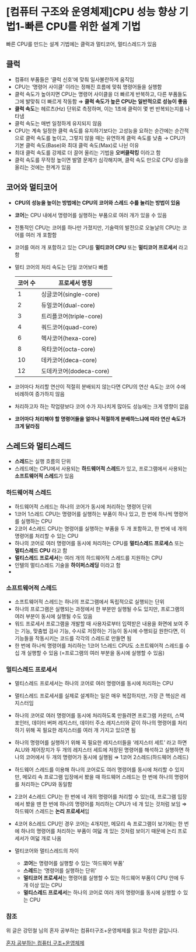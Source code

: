 # [컴퓨터 구조와 운영체제]CPU 성능 향상 기법1-빠른 CPU를 위한 설계 기법

빠른 CPU를 만드는 설계 기법에는 클럭과 멀티코어, 멀티스레드가 있음 

## 클럭

- 컴퓨터 부품들은 ‘클럭 신호’에 맞춰 일사불란하게 움직임
- CPU는 ‘명령어 사이클’ 이라는 정해진 흐름에 맞춰 명령어들을 실행함
- 클럭 속도가 높아지면 CPU는 명령어 사이클을 더 빠르게 반복하고, 다른 부품들도 그에 발맞춰 더 빠르게 작동함 ⇒ **클럭 속도가 높은 CPU는 일반적으로 성능이 좋음**
- **클럭 속도**는 헤르츠(Hz) 단위로 측정하며, 이는 1초에 클럭이 몇 번 반복되는지를 나타냄
- 클럭 속도는 매번 일정하게 유지되지 않음
- CPU는 계속 일정한 클럭 속도를 유지하기보다는 고성능을 요하는 순간에는 순간적으로 클럭 속도를 높이고, 그렇지 않을 때는 유연하게 클럭 속도를 낮춤 → CPU가 기본 클럭 속도(Base)와 최대 클럭 속도(Max)로 나뉜 이유
- 최대 클럭 속도를 강제로 더 끌어 올리는 기법을 **오버클락킹** 이라고 함
- 클럭 속도를 무작정 높이면 발열 문제가 심각해지며, 클럭 속도 만으로 CPU 성능을 올리는 것에는 한계가 있음

## 코어와 멀티코어

- **CPU의 성능을 높이는 방법에는 CPU의 코어와 스레드 수를 늘리는 방법이 있음**
- **코어**는 CPU 내에서 명령어를 실행하는 부품으로 여러 개가 있을 수 있음
- 전통적인 CPU는 코어를 하나만 가졌지만, 기술력의 발전으로 오늘날의 CPU는 코어를 여러 개 포함함
- 코어를 여러 개 포함하고 있는 CPU를 **멀티코어 CPU** 또는 **멀티코어 프로세서** 라고 함
- 멀티 코어의 처리 속도는 단일 코어보다 빠름
    
    
    | 코어 수 | 프로세서 명칭 |
    | --- | --- |
    | 1 | 싱글코어(single-core) |
    | 2 | 듀얼코어(dual-core) |
    | 3 | 트리플코어(triple-core) |
    | 4 | 쿼드코어(quad-core) |
    | 6 | 헥사코어(hexa-core) |
    | 8 | 옥타코어(octa-core) |
    | 10 | 데카코어(deca-core) |
    | 12 | 도데카코어(dodeca-core) |
- 코어마다 처리할 연산이 적절히 분배되지 않는다면 CPU의 연산 속도는 코어 수에 비례하여 증가하지 않음
- 처리하고자 하는 작업량보다 코어 수가 지나치게 많아도 성능에는 크게 영향이 없음
- **코어마다 처리해야 할 명령어들을 얼마나 적절하게 분배하느냐에 따라 연산 속도가 크게 달라짐**

## 스레드와 멀티스레드

- **스레드**는 실행 흐름의 단위
- 스레드에는 CPU에서 사용되는 **하드웨어적 스레드**가 있고, 프로그램에서 사용되는 **소프트웨어적 스레드**가 있음

### 하드웨어적 스레드

- 하드웨어적 스레드는 하나의 코어가 동시에 처리하는 명령어 단위
- 1코어 1스레드 CPU는 명령어를 실행하는 부품이 하나 있고, 한 번에 하나씩 명령어를 실행하는 CPU
- 2코어 4스레드 CPU는 명령어를 실행하는 부품을 두 개 포함하고, 한 번에 네 개의 명령어를 처리할 수 있는 CPU
- 하나의 코어로 여러 명령어를 동시에 처리하는 CPU를 **멀티스레드 프로세스** 또는 **멀티스레드 CPU** 라고 함
- **멀티스레드 프로세서**는 여러 개의 하드웨어적 스레드를 지원하는 CPU
- 인텔의 멀티스레드 기술을 **하이퍼스레딩** 이라고 함
- 

### 소프트웨어적 스레드

- 소프트웨어적 스레드는 하나의 프로그램에서 독립적으로 실행되는 단위
- 하나의 프로그램은 실행되는 과정에서 한 부분만 실행될 수도 있지만, 프로그램의 여러 부분이 동시에 실행될 수도 있음
- 워드 프로세서 프로그램을 개발할 때 사용자로부터 입력받은 내용을 화면에 보여 주는 기능, 맞춤법 검사 기능, 수시로 저장하는 기능이 동시에 수행되길 원한다면, 이 기능들을 작동시키는 코드를 각각의 스레드로 만들면 됨
- 한 번에 하나씩 명령어를 처리하는 1코어 1스레드 CPU도 소프트웨어적 스레드를 수십 개 실행할 수 있음 (=프로그램의 여러 부분을 동시에 실행할 수 있음)

### 멀티스레드 프로세서

- 멀티스레드 프로세서는 하나의 코어로 여러 명령어를 동시에 처리하는 CPU
- 멀티스레드 프로세서를 실제로 설계하는 일은 매우 복잡하지만, 가장 큰 핵심은 레지스터임
- 하나의 코어로 여러 명령어를 동시에 처리하도록 만들려면 프로그램 카운터, 스택 포인터, 데이터 버퍼 레지스터, 데이터 주소 레지스터와 같이 하나의 명령어를 처리하기 위해 꼭 필요한 레지스터를 여러 개 가지고 있으면 됨
- 하나의 명령어를 실행하기 위해 꼭 필요한 레지스터들을 ‘레지스터 세트’ 라고 하면 ALU와 제어장치가 두 개의 레지스터 세트에 저장된 명령어를 해석하고 실행하면 하나의 코어에서 두 개의 명령어가 동시에 실행됨 ⇒ 1코어 2스레드(하드웨어 스레드)
- 하드웨어 스레드를 이용해 하나의 코어로도 여러 명령어를 동시에 처리할 수 있지만, 메모리 속 프로그램 입장에서 봤을 때 하드웨어 스레드는 한 번에 하나의 명령어를 처리하는 CPU와 동일함
- 2코어 4스레드 CPU는 한 번에 네 개의 명령어를 처리할 수 있는데, 프로그램 입장에서 봤을 땐 한 번에 하나의 명령어를 처리하는 CPU가 네 개 있는 것처럼 보임 ⇒ 하드웨어 스레드는 **논리 프로세서**임
- 4코어 8스레드 CPU인 경우 코어는 4개지만, 메모리 속 프로그램이 보기에는 한 번에 하나의 명령어를 처리하는 부품이 여덟 개 있는 것처럼 보이기 때문에 논리 프로세서가 여덟 개로 나옴

- 멀티코어와 멀티스레드의 차이
    - **코어**는 명령어를 실행할 수 있는 ‘하드웨어 부품’
    - **스레드**는 ‘명령어를 실행하는 단위’
    - **멀티코어 프로세서**는 명령어를 실행할 수 있는 하드웨어 부품이 CPU 안에 두 개 이상 있는 CPU
    - **멀티스레드 프로세서**는 하나의 코어로 여러 개의 명령어를 동시에 실행할 수 있는 CPU

### 참조

위 글은 강민철 님의 혼자 공부하는 컴퓨터구조+운영체제를 읽고 작성한 글입니다. 

[혼자 공부하는 컴퓨터 구조+운영체제](https://search.shopping.naver.com/book/catalog/33824626625)